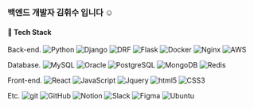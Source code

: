 <h3> 백엔드 개발자 김휘수 입니다 ☺️ </h3>

<h4> 📌 Tech Stack </h4>

<p> Back-end.
<img alt="Python" src="https://img.shields.io/badge/-Python-2150ff??style=flat-square&logo=python&logoColor=white" />
<img alt="Django" src="https://img.shields.io/badge/-Django-2155ff??style=flat-square&logo=django&logoColor=white" />
<img alt="DRF" src="https://img.shields.io/badge/-DRF-2160ff??style=flat-square&logo=django&logoColor=white" />
<img alt="Flask" src="https://img.shields.io/badge/-Flask-2165ff??style=flat-square&logo=flask&logoColor=white" />
<img alt="Docker" src="https://img.shields.io/badge/-Docker-2170ff??style=flat-square&logo=docker&logoColor=white" />
<img alt="Nginx" src="https://img.shields.io/badge/-Nginx-2175ff??style=flat-square&logo=nginx&logoColor=white" />
<img alt="AWS" src="https://img.shields.io/badge/-AWS-2180ff??style=flat-square&logo=amazon&logoColor=white" />

  
<p> Database.
<img alt="MySQL" src="https://img.shields.io/badge/-MySQL-13dd99??style=flat-square&logo=mysql&logoColor=white" />
<img alt="Oracle" src="https://img.shields.io/badge/-Oracle-13dd92??style=flat-square&logo=oracle&logoColor=white" />
<img alt="PostgreSQL" src="https://img.shields.io/badge/-PostgreSQL-13dd85??style=flat-square&logo=postgresql&logoColor=white" />
<img alt="MongoDB" src="https://img.shields.io/badge/-MongoDB-13dd78??style=flat-square&logo=mongodb&logoColor=white" />
<img alt="Redis" src="https://img.shields.io/badge/-Redis-13dd72??style=flat-square&logo=redis&logoColor=white" />


<p> Front-end.
<img alt="React" src="https://img.shields.io/badge/-React-5912FF??style=flat-square&logo=react&logoColor=white" />
<img alt="JavaScript" src="https://img.shields.io/badge/-JavaScript-6932FF??style=flat-square&logo=javascript&logoColor=white" />
<img alt="Jquery" src="https://img.shields.io/badge/-Jquery-7932FF??style=flat-square&logo=jquery&logoColor=white" />
<img alt="html5" src="https://img.shields.io/badge/-HTML5-8932FF??style=flat-square&logo=html5&logoColor=white" />
<img alt="CSS3" src="https://img.shields.io/badge/-CSS3-9932FF??style=flat-square&logo=CSS3&logoColor=white" />
 
  
<p> Etc.
<img alt="git" src="https://img.shields.io/badge/-Git-F95032??style=flat-square&logo=git&logoColor=white" />
<img alt="GitHub" src="https://img.shields.io/badge/-GitHub-F96032??style=flat-square&logo=github&logoColor=white" />
<img alt="Notion" src="https://img.shields.io/badge/-Notion-F96532??style=flat-square&logo=notion&logoColor=white" />
<img alt="Slack" src="https://img.shields.io/badge/-Slack-F97032??style=flat-square&logo=slack&logoColor=white" />
<img alt="Figma" src="https://img.shields.io/badge/-Figma-F97532??style=flat-square&logo=figma&logoColor=white" />
<img alt="Ubuntu" src="https://img.shields.io/badge/-Ubuntu-F98032??style=flat-square&logo=ubuntu&logoColor=white" />

